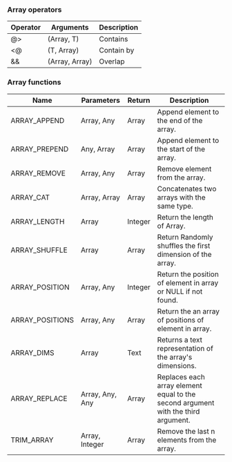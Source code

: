 ### Array operators

| Operator | Arguments            | Description |
| -------- | -------------------- | ----------- |
| @>       | (Array<T>, T)        | Contains    |
| <@       | (T, Array<T>)        | Contain by  |
| &&       | (Array<T>, Array<T>) | Overlap     |

### Array functions

| Name            | Parameters      | Return         | Description                                                                       |
| --------------- | --------------- | -------------- | --------------------------------------------------------------------------------- |
| ARRAY_APPEND    | Array, Any      | Array          | Append element to the end of the array.                                           |
| ARRAY_PREPEND   | Any, Array      | Array          | Append element to the start of the array.                                         |
| ARRAY_REMOVE    | Array, Any      | Array          | Remove element from the array.                                                    |
| ARRAY_CAT       | Array, Array    | Array          | Concatenates two arrays with the same type.                                       |
| ARRAY_LENGTH    | Array           | Integer        | Return the length of Array.                                                       |
| ARRAY_SHUFFLE   | Array           | Array          | Return Randomly shuffles the first dimension of the array.                        |
| ARRAY_POSITION  | Array, Any      | Integer        | Return the position of element in array or NULL if not found.                     |
| ARRAY_POSITIONS | Array, Any      | Array<Integer> | Return the an array of positions of element in array.                             |
| ARRAY_DIMS      | Array           | Text           | Returns a text representation of the array's dimensions.                          |
| ARRAY_REPLACE   | Array, Any, Any | Array          | Replaces each array element equal to the second argument with the third argument. |
| TRIM_ARRAY      | Array, Integer  | Array          | Remove the last n elements from the array.                                        |